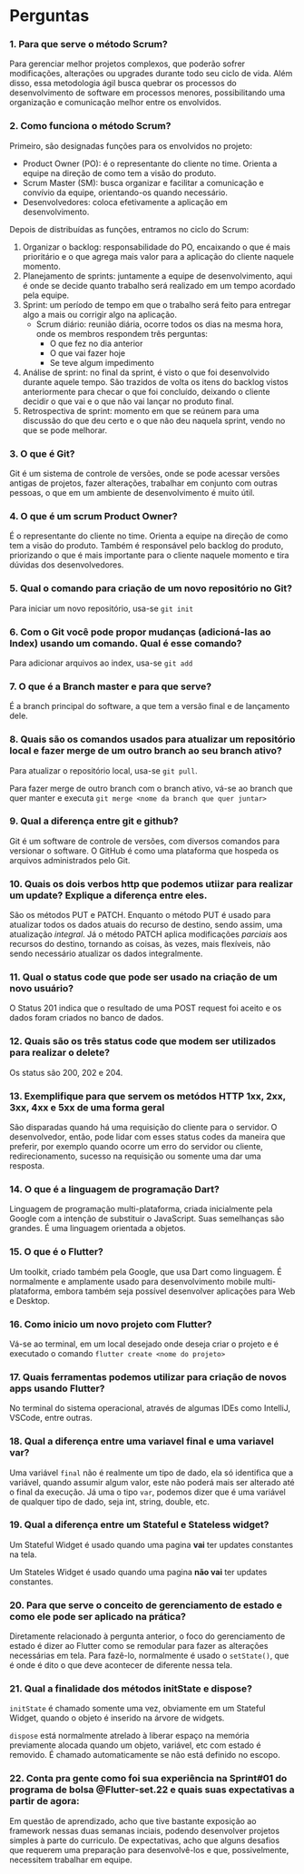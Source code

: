# Perguntas

### 1. Para que serve o método Scrum?

Para gerenciar melhor projetos complexos, que poderão sofrer modificações, alterações ou upgrades durante todo seu ciclo de vida. Além disso, essa metodologia ágil busca quebrar os processos do desenvolvimento de software em processos menores, possibilitando uma organização e comunicação melhor entre os envolvidos.

### 2. Como funciona o método Scrum?

Primeiro, são designadas funções para os envolvidos no projeto:

-   Product Owner (PO): é o representante do cliente no time. Orienta a equipe na direção de como tem a visão do produto.
-   Scrum Master (SM): busca organizar e facilitar a comunicação e convívio da equipe, orientando-os quando necessário.
-   Desenvolvedores: coloca efetivamente a aplicação em desenvolvimento.

Depois de distribuídas as funções, entramos no ciclo do Scrum:

1. Organizar o backlog: responsabilidade do PO, encaixando o que é mais prioritário e o que agrega mais valor para a aplicação do cliente naquele momento.
2. Planejamento de sprints: juntamente a equipe de desenvolvimento, aqui é onde se decide quanto trabalho será realizado em um tempo acordado pela equipe.
3. Sprint: um período de tempo em que o trabalho será feito para entregar algo a mais ou corrigir algo na aplicação.
    - Scrum diário: reunião diária, ocorre todos os dias na mesma hora, onde os membros respondem três perguntas:
        - O que fez no dia anterior
        - O que vai fazer hoje
        - Se teve algum impedimento
4. Análise de sprint: no final da sprint, é visto o que foi desenvolvido durante aquele tempo. São trazidos de volta os itens do backlog vistos anteriormente para checar o que foi concluído, deixando o cliente decidir o que vai e o que não vai lançar no produto final.
5. Retrospectiva de sprint: momento em que se reúnem para uma discussão do que deu certo e o que não deu naquela sprint, vendo no que se pode melhorar.

### 3. O que é Git?

Git é um sistema de controle de versões, onde se pode acessar versões antigas de projetos, fazer alterações, trabalhar em conjunto com outras pessoas, o que em um ambiente de desenvolvimento é muito útil.

### 4. O que é um scrum Product Owner?

É o representante do cliente no time. Orienta a equipe na direção de como tem a visão do produto. Também é responsável pelo backlog do produto, priorizando o que é mais importante para o cliente naquele momento e tira dúvidas dos desenvolvedores.

### 5. Qual o comando para criação de um novo repositório no Git?

Para iniciar um novo repositório, usa-se ```git init```

### 6. Com o Git você pode propor mudanças (adicioná-las ao Index) usando um comando. Qual é esse comando? 

Para adicionar arquivos ao index, usa-se ```git add```

### 7. O que é a Branch master e para que serve? 

É a branch principal do software, a que tem a versão final e de lançamento dele.

### 8. Quais são os comandos usados para atualizar um repositório local e fazer merge de um outro branch ao seu branch ativo?

Para atualizar o repositório local, usa-se ```git pull```.

Para fazer merge de outro branch com o branch ativo, vá-se ao branch que quer manter e executa ```git merge <nome da branch que quer juntar>```

### 9. Qual a diferença entre git e github?

Git é um software de controle de versões, com diversos comandos para versionar o software. O GitHub é como uma plataforma que hospeda os arquivos administrados pelo Git.

### 10. Quais os dois verbos http que podemos utiizar para realizar um update? Explique a diferença entre eles.

São os métodos PUT e PATCH. Enquanto o método PUT é usado para atualizar todos os dados atuais do recurso de destino, sendo assim, uma atualização _integral_. Já o método PATCH aplica modificações _parciais_ aos recursos do destino, tornando as coisas, às vezes, mais flexíveis, não sendo necessário atualizar os dados integralmente.

### 11. Qual o status code que pode ser usado na criação de um novo usuário? 

O Status 201 indica que o resultado de uma POST request foi aceito e os dados foram criados no banco de dados.  

### 12. Quais são os três status code que modem ser utilizados para realizar o delete? 

Os status são 200, 202 e 204.

### 13. Exemplifique para que servem os metódos HTTP 1xx, 2xx, 3xx, 4xx e 5xx de uma forma geral

São disparadas quando há uma requisição do cliente para o servidor. O desenvolvedor, então, pode lidar com esses status codes da maneira que preferir, por exemplo quando ocorre um erro do servidor ou cliente, redirecionamento, sucesso na requisição ou somente uma dar uma resposta.

### 14. O que é a linguagem de programação Dart?

Linguagem de programação multi-plataforma, criada inicialmente pela Google com a intenção de substituir o JavaScript. Suas semelhanças são grandes. É uma linguagem orientada a objetos.

### 15. O que é o Flutter?

Um toolkit, criado também pela Google, que usa Dart como linguagem. É normalmente e amplamente usado para desenvolvimento mobile multi-plataforma, embora também seja possível desenvolver aplicações para Web e Desktop.

### 16. Como inicio um novo projeto com Flutter?

Vá-se ao terminal, em um local desejado onde deseja criar o projeto e é executado o comando ```flutter create <nome do projeto>```

### 17. Quais ferramentas podemos utilizar para criação de novos apps usando Flutter?

No terminal do sistema operacional, através de algumas IDEs como IntelliJ, VSCode, entre outras.

### 18. Qual a diferença entre uma variavel final e uma variavel var?

Uma variável ```final``` não é realmente um tipo de dado, ela só identifica que a variável, quando assumir algum valor, este não poderá mais ser alterado até o final da execução. 
Já uma o tipo ```var```, podemos dizer que é uma variável de qualquer tipo de dado, seja int, string, double, etc.

### 19. Qual a diferença entre um Stateful e Stateless widget?

Um Stateful Widget é usado quando uma pagina **vai** ter updates constantes na tela.

Um Stateles Widget é usado quando uma pagina **não vai** ter updates constantes.

### 20. Para que serve o conceito de gerenciamento de estado e como ele pode ser aplicado na prática?

Diretamente relacionado à pergunta anterior, o foco do gerenciamento de estado é dizer ao Flutter como se remodular para fazer as alterações necessárias em tela. Para fazê-lo, normalmente é usado o ```setState()```, que é onde é dito o que deve acontecer de diferente nessa tela.

### 21. Qual a finalidade dos métodos initState e dispose?

```initState``` é chamado somente uma vez, obviamente em um Stateful Widget, quando o objeto é inserido na árvore de widgets. 

```dispose``` está normalmente atrelado à liberar espaço na memória previamente alocada quando um objeto, variável, etc com estado é removido. É chamado automaticamente se não está definido no escopo.

### 22. Conta pra gente como foi sua experiência na Sprint#01 do programa de bolsa @Flutter-set.22 e quais suas expectativas a partir de agora:

Em questão de aprendizado, acho que tive bastante exposição ao framework nessas duas semanas inciais, podendo desenvolver projetos simples à parte do curriculo. De expectativas, acho que alguns desafios que requerem uma preparação para desenvolvê-los e que, possivelmente, necessitem trabalhar em equipe.
